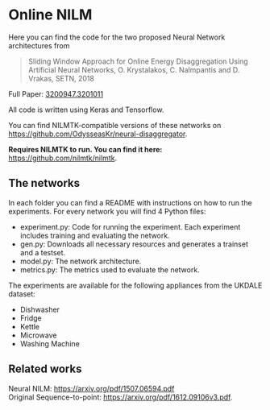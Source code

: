 # Online NILM
Here you can find the code for the two proposed Neural Network architectures from 

> Sliding Window Approach for Online Energy Disaggregation Using Artificial Neural Networks, O. Krystalakos, C. Nalmpantis and D. Vrakas, SETN, 2018

Full Paper: [3200947.3201011](https://dl.acm.org/citation.cfm?doid=3200947.3201011)

All code is written using Keras and Tensorflow.

You can find NILMTK-compatible versions of these networks on https://github.com/OdysseasKr/neural-disaggregator.

**Requires NILMTK to run. You can find it here:** https://github.com/nilmtk/nilmtk.

## The networks
In each folder you can find a README with instructions on how to run the experiments. For every network you will find 4 Python files:

- experiment.py: Code for running the experiment. Each experiment includes training and evaluating the network.
- gen.py: Downloads all necessary resources and generates a trainset and a testset.
- model.py: The network architecture.
- metrics.py: The metrics used to evaluate the network.

The experiments are available for the following appliances from the UKDALE dataset:
- Dishwasher
- Fridge
- Kettle
- Microwave
- Washing Machine

## Related works
Neural NILM: https://arxiv.org/pdf/1507.06594.pdf  
Original Sequence-to-point: https://arxiv.org/pdf/1612.09106v3.pdf.
